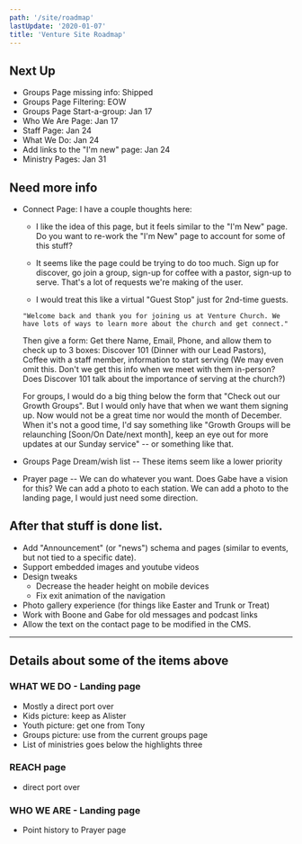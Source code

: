 ```yaml
---
path: '/site/roadmap'
lastUpdate: '2020-01-07'
title: 'Venture Site Roadmap'
---
```


## Next Up

-   Groups Page missing info: Shipped
-   Groups Page Filtering: EOW
-   Groups Page Start-a-group: Jan 17
-   Who We Are Page: Jan 17
-   Staff Page: Jan 24
-   What We Do: Jan 24
-   Add links to the "I'm new" page: Jan 24
-   Ministry Pages: Jan 31

## Need more info

-   Connect Page: I have a couple thoughts here:

    -   I like the idea of this page, but it feels similar to the "I'm New" page. Do you want to re-work the "I'm New" page to account for some of this stuff?
    -   It seems like the page could be trying to do too much. Sign up for discover, go join a group, sign-up for coffee with a pastor, sign-up to serve. That's a lot of requests we're making of the user.

    -   I would treat this like a virtual "Guest Stop" just for 2nd-time guests.

    ```
    "Welcome back and thank you for joining us at Venture Church. We have lots of ways to learn more about the church and get connect."
    ```

    Then give a form: Get there Name, Email, Phone, and allow them to check up to 3 boxes: Discover 101 (Dinner with our Lead Pastors), Coffee with a staff member, information to start serving (We may even omit this. Don't we get this info when we meet with them in-person? Does Discover 101 talk about the importance of serving at the church?)

    For groups, I would do a big thing below the form that "Check out our Growth Groups". But I would only have that when we want them signing up. Now would not be a great time nor would the month of December. When it's not a good time, I'd say something like "Growth Groups will be relaunching [Soon/On Date/next month], keep an eye out for more updates at our Sunday service" -- or something like that.

-   Groups Page Dream/wish list -- These items seem like a lower priority
-   Prayer page -- We can do whatever you want. Does Gabe have a vision for this? We can add a photo to each station. We can add a photo to the landing page, I would just need some direction.

## After that stuff is done list.

-   Add "Announcement" (or "news") schema and pages (similar to events, but not tied to a specific date).
-   Support embedded images and youtube videos
-   Design tweaks
    -   Decrease the header height on mobile devices
    -   Fix exit animation of the navigation
-   Photo gallery experience (for things like Easter and Trunk or Treat)
-   Work with Boone and Gabe for old messages and podcast links
-   Allow the text on the contact page to be modified in the CMS.

---

## Details about some of the items above

### WHAT WE DO - Landing page

-   Mostly a direct port over
-   Kids picture: keep as Alister
-   Youth picture: get one from Tony
-   Groups picture: use from the current groups page
-   List of ministries goes below the highlights three

### REACH page

-   direct port over

### WHO WE ARE - Landing page

-   Point history to Prayer page
